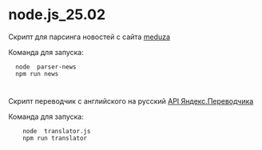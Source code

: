 # node.js_25.02

Скрипт для парсинга новостей с сайта [meduza](https://meduza.io)

Команда для запуска:

      node  parser-news
      npm run news


#
Скрипт переводчик с английского на русский [API Яндекс.Переводчика](https://tech.yandex.ru/translate/doc/dg/reference/translate-docpage/)

Команда для запуска:

        node  translator.js
        npm run translator
